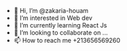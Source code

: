- 👋 Hi, I’m @zakaria-houam
- 👀 I’m interested in Web dev
- 🌱 I’m currently learning React Js
- 💞️ I’m looking to collaborate on ...
- 📫 How to reach me +213656569260

<!---
zakaria-houam/zakaria-houam is a ✨ special ✨ repository because its `README.md` (this file) appears on your GitHub profile.
You can click the Preview link to take a look at your changes.
--->
